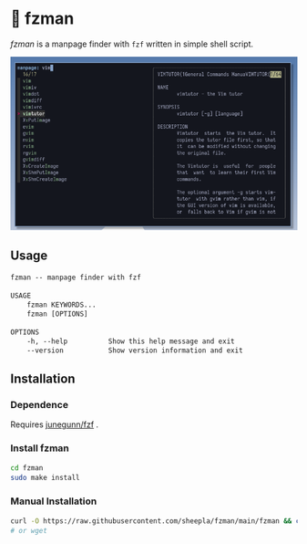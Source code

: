 # 📖 fzman

*fzman* is a manpage finder with `fzf` written in simple shell script.

<img src="./img/screenshot.png"/>

## Usage

```
fzman -- manpage finder with fzf

USAGE
    fzman KEYWORDS...
    fzman [OPTIONS]

OPTIONS
    -h, --help          Show this help message and exit
    --version           Show version information and exit
```

## Installation

### Dependence

Requires <a href="https://github.com/junegunn/fzf">junegunn/fzf</a> .

### Install fzman

```bash
cd fzman
sudo make install
```

### Manual Installation

```bash
curl -O https://raw.githubusercontent.com/sheepla/fzman/main/fzman && chmod +x fzman
# or wget
```
